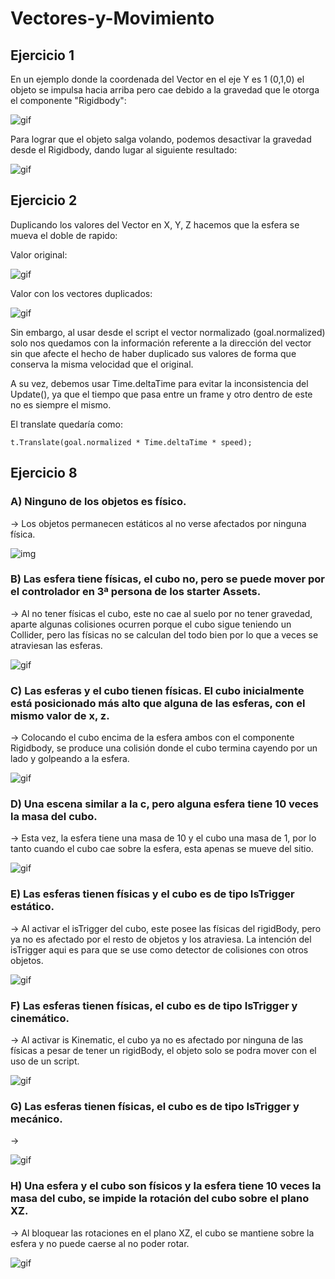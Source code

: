 # Vectores-y-Movimiento


## Ejercicio 1

En un ejemplo donde la coordenada del Vector en el eje Y es 1 (0,1,0) el objeto se impulsa hacia arriba pero cae debido a la gravedad que le otorga el componente "Rigidbody":

![gif](./GIF/conGravedad.gif)

Para lograr que el objeto salga volando, podemos desactivar la gravedad desde el Rigidbody, dando lugar al siguiente resultado:

![gif](./GIF/sinGravedad.gif)


## Ejercicio 2

Duplicando los valores del Vector en X, Y, Z hacemos que la esfera se mueva el doble de rapido:

Valor original:

![gif](./GIF/escalaNormal.gif)

Valor con los vectores duplicados:

![gif](./GIF/escalaDuplicada.gif)

Sin embargo, al usar desde el script el vector normalizado (goal.normalized) solo nos quedamos con la información referente a la dirección del vector sin que afecte el hecho de haber duplicado sus valores de forma que conserva la misma velocidad que el original.

 A su vez, debemos usar Time.deltaTime para evitar la inconsistencia del Update(), ya que el tiempo que pasa entre un frame y otro dentro de este no es siempre el mismo.
 
 El translate quedaría como:
 
 ```
 t.Translate(goal.normalized * Time.deltaTime * speed);
 ```
 
 ## Ejercicio 8
 
 ### A) Ninguno de los objetos es físico.
  -> Los objetos permanecen estáticos al no verse afectados por ninguna física.
 
 ![img](./img/A.PNG)
 
 ### B) Las esfera tiene físicas, el cubo no, pero se puede mover por el controlador en 3ª persona de los starter Assets.
  -> Al no tener físicas el cubo, este no cae al suelo por no tener gravedad, aparte algunas colisiones ocurren porque el cubo sigue teniendo un Collider, pero las físicas no se calculan del todo bien por lo que a veces se atraviesan las esferas.
 
 ![gif](./GIF/B.gif)
 
 ### C) Las esferas y el cubo tienen físicas. El cubo inicialmente está posicionado más alto que alguna de las esferas, con el mismo valor de x, z.
  -> Colocando el cubo encima de la esfera ambos con el componente Rigidbody, se produce una colisión donde el cubo termina cayendo por un lado y golpeando a la esfera.
 
 ![gif](./GIF/C.gif)
 
  ### D) Una escena similar a la c, pero alguna esfera tiene 10 veces la masa del cubo.
  -> Esta vez, la esfera tiene una masa de 10 y el cubo una masa de 1, por lo tanto cuando el cubo cae sobre la esfera, esta apenas se mueve del sitio.
 
 ![gif](./GIF/D.gif)
 
  ### E) Las esferas tienen físicas y el cubo es de tipo IsTrigger estático.
  -> Al activar el isTrigger del cubo, este posee las físicas del rigidBody, pero ya no es afectado por el resto de objetos y los atraviesa. La intención del isTrigger   aqui es para que se use como detector de colisiones con otros objetos.
 
 ![gif](./GIF/E.gif)
 
  ### F) Las esferas tienen físicas, el cubo es de tipo IsTrigger y cinemático.
  -> Al activar is Kinematic, el cubo ya no es afectado por ninguna de las físicas a pesar de tener un rigidBody, el objeto solo se podra mover con el uso de un      script.
 
 ![gif](./GIF/F.gif)
 
  ### G) Las esferas tienen físicas, el cubo es de tipo IsTrigger y mecánico.
  -> 
 
 ![gif](./GIF/G.gif)
 
  ### H) Una esfera y el cubo son físicos y la esfera tiene 10 veces la masa del cubo, se impide la rotación del cubo sobre el plano XZ.
  -> Al bloquear las rotaciones en el plano XZ, el cubo se mantiene sobre la esfera y no puede caerse al no poder rotar.
 
 ![gif](./GIF/H.gif)
